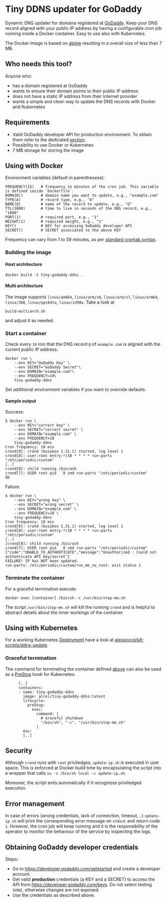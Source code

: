 # Tiny DDNS updater for GoDaddy
Dynamic DNS updater for domains registered at [GoDaddy](https://uk.godaddy.com/).
Keep your DNS record aligned with your public IP address by having a configurable cron job running inside a Docker container.
Easy to use also with Kubernetes.

The Docker image is based on [alpine](https://hub.docker.com/_/alpine) resulting in a overall size of less than 7 MB.

## Who needs this tool?
Anyone who:
- has a domain registered at GoDaddy
- wants to ensure their domain points to their public IP address
- does not have a static IP address from their Internet provider
- wants a simple and clean way to update the DNS records with Docker and Kubernetes

## Requirements
- Valid GoDaddy developer API for production environment. To obtain them refer to the dedicated [section](#Obtaining-GoDaddy-developer-credentials).
- Possibility to use Docker or Kubernetes
- 7 MB storage for storing the image

## Using with Docker
Environment variables (default in parenthesese):
```
FREQUENCY(15)   # frequency in minutes of the cron job. This variable is defined inside `Dockerfile`.
DOMAIN()        # domain name you want to update, e.g., "example.com"
TYPE(A)         # record type, e.g., "A"
NAME(@)         # name of the record to update, e.g., "@"
TTL(1800)       # time to live in seconds of the DNS record, e.g., "1800"
PORT(1)         # required port, e.g., "1"
WEIGHT(1)       # required weight, e.g., "1"
KEY()           # KEY for accessing GoDaddy developer API
SECRET()        # SECRET associated to the above KEY
```
Frequency can vary from 1 to 59 minutes, as per [standard crontab syntax](https://crontab.guru/#*/15_*_*_*_*).
### Building the image
#### Host architecture
```
docker build -t tiny-godaddy-ddns .
```
#### Multi architecture
The image supports `linux/amd64`, `linux/arm/v6`, `linux/arm/v7`, `linux/arm64`, `linux/386`, `linux/ppc64le`, `linux/s390x`.
Take a look at
```
build-multiarch.sh
```
and adjust it as needed.
### Start a container
Check every `10` min that the DNS record `@` of `example.com` is aligned with the current public IP address: 
```
docker run \
    --env KEY="GoDaddy Key" \
    --env SECRET="GoDaddy Secret"\
    --env DOMAIN="example.com"\
    --env FREQUENCY=10\
    tiny-godaddy-ddns
```
Set additional environment variables if you want to override defaults.

#### Sample output
Success:
```
$ docker run \
    --env KEY="correct key" \
    --env SECRET="correct secret" \
    --env DOMAIN="example.com" \
    --env FREQUENCY=10 
    tiny-godaddy-ddns
Cron frequency: 10 min
crond[8]: crond (busybox 1.31.1) started, log level 1
crond[8]: user:root entry:*/10 * * * * run-parts "/etc/periodic/custom"
[..]
crond[8]: child running /bin/ash
crond[7]: USER root pid   8 cmd run-parts "/etc/periodic/custom"
OK
```
Failure:
```
$ docker run \
    --env KEY="wrong key" \
    --env SECRET="wrong secret" \
    --env DOMAIN="example.com" \
    --env FREQUENCY=10 \
    tiny-godaddy-ddns
Cron frequency: 10 min
crond[8]: crond (busybox 1.31.1) started, log level 1
crond[8]: user:root entry:*/10 * * * * run-parts "/etc/periodic/custom"
[..]
]crond[8]: child running /bin/ash
crond[7]: USER root pid   8 cmd run-parts "/etc/periodic/custom"
{"code":"UNABLE_TO_AUTHENTICATE","message":"Unauthorized : Could not authenticate API key/secret"}
FAILURE! IP has NOT been updated.
run-parts: /etc/periodic/custom/run_me_no_root: exit status 1
```
### Terminate the container
For a graceful termination execute:
```
docker exec [container] /bin/sh -c /usr/bin/stop-me.sh
```
The script `/usr/bin/stop-me.sh` will kill the running `crond` and is helpful to abstract details about the inner workings of the container.
## Using with Kubernetes
For a working Kubernetes [Deployment](https://kubernetes.io/docs/concepts/workloads/controllers/deployment/) have a look at [alessiocol/k8-scripts/ddns-update](https://github.com/alessiocol/k8-scripts/blob/master/ddns-update).
### Graceful termination
The command for terminating the container defined [above](#Terminate-the-container) can also be used as a [PreStop](https://kubernetes.io/docs/concepts/containers/container-lifecycle-hooks/#container-hooks) hook for Kubernetes.
```
      [..]
      containers:
      - name: tiny-godaddy-ddns
        image: alcol/tiny-godaddy-ddns:latest
        lifecycle:
          preStop:
            exec:
              command: [
                # Graceful shutdown
                "/bin/sh", "-c", "/usr/bin/stop-me.sh"
              ]
        env:
        [..]
```
## Security
Although `crond` runs with `root` priviledges, `update-ip.sh` is executed in user space. This is enforced at Docker build time by encapsulating the script into a wrapper that calls `su -s /bin/sh local -c update-ip.sh`.

Moreover, the script exits automatically if it recognizes priviledged execution.
## Error management
In case of errors (wrong credentials, lack of connection, timeout, ..) `update-ip.sh` will print the corresponding error message on `stdout` and return code `1`. However, the cron job will keep running and it is the responsibility of the operator to monitor the behaviour of the service by inspecting the logs.

## Obtaining GoDaddy developer credentials
Steps:
- Go to https://developer.godaddy.com/getstarted and create a developer account.
- Get valid **production** credentials (a KEY and a SECRET) to access the API from https://developer.godaddy.com/keys. Do not select testing (ote), otherwise changes are not exposed.
- Use the credentials as described above.
